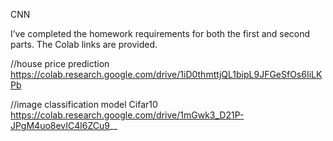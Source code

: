 CNN

I’ve completed the homework requirements for both the first and second parts. The Colab links are provided.

//house price prediction
https://colab.research.google.com/drive/1iD0thmttjQL1bipL9JFGeSfOs6IiLKPb


//image classification model Cifar10
https://colab.research.google.com/drive/1mGwk3_D21P-JPgM4uo8evIC4l6ZCu9__
